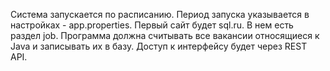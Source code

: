 Система запускается по расписанию. Период запуска указывается в настройках - app.properties.
Первый сайт будет sql.ru. В нем есть раздел job. 
Программа должна считывать все вакансии относящиеся к Java и записывать их в базу.
Доступ к интерфейсу будет через REST API.
